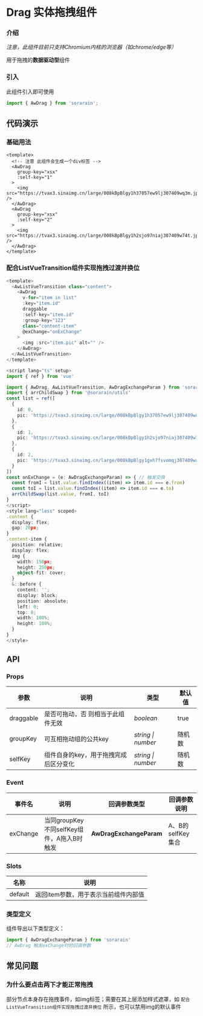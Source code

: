 # Drag 实体拖拽组件

### 介绍

*注意，此组件目前只支持Chromium内核的浏览器（如chrome/edge等）*

用于拖拽的**数据驱动型**组件

### 引入

此组件引入即可使用

```js
import { AwDrag } from 'sorarain';
```



## 代码演示

### 基础用法

```vue
<template>
  <!-- 注意 此组件会生成一个div标签 -->
  <AwDrag
    group-key="xsx"
    :self-key="1"      
  >
    <img src="https://tvax3.sinaimg.cn/large/008kBpBlgy1h37057ew9lj307409wq3m.jpg" />
  </AwDrag>
  <AwDrag
    group-key="xsx"
    :self-key="2"      
  >
    <img src="https://tvax3.sinaimg.cn/large/008kBpBlgy1h2sjo97niaj307409w74t.jpg" />
  </AwDrag>
</template>
```

### 配合ListVueTransition组件实现拖拽过渡并换位

```typescript
<template>
  <AwListVueTransition class="content">
    <AwDrag
      v-for="item in list"
      :key="item.id"
      draggable
      :self-key="item.id"
      :group-key="123"
      class="content-item"
      @exChange="onExChange"
    >
      <img :src="item.pic" alt="" />
    </AwDrag>
  </AwListVueTransition>
</template>

<script lang="ts" setup>
import { ref } from 'vue'

import { AwDrag, AwListVueTransition, AwDragExchangeParam } from 'sorarain'
import { arrChildSwap } from '@sorarain/utils'
const list = ref([
  {
    id: 0,
    pic: 'https://tvax3.sinaimg.cn/large/008kBpBlgy1h37057ew9lj307409wq3m.jpg'
  },
  {
    id: 1,
    pic: 'https://tvax3.sinaimg.cn/large/008kBpBlgy1h2sjo97niaj307409w74t.jpg'
  },
  {
    id: 2,
    pic: 'https://tvax3.sinaimg.cn/large/008kBpBlgy1gxh7fsvomqj307409waat.jpg'
  }
])
const onExChange = (e: AwDragExchangeParam) => { // 触发交换
  const fromI = list.value.findIndex((item) => item.id === e.from)
  const toI = list.value.findIndex((item) => item.id === e.to)
  arrChildSwap(list.value, fromI, toI)
}
</script>
<style lang="less" scoped>
.content {
  display: flex;
  gap: 20px;
}
.content-item {
  position: relative;
  display: flex;
  img {
    width: 150px;
    height: 250px;
    object-fit: cover;
  }
  &::before {
    content: '';
    display: block;
    position: absolute;
    left: 0;
    top: 0;
    width: 100%;
    height: 100%;
  }
}
</style>
```



## API



### Props

| 参数      | 说明                                  | 类型               | 默认值 |
| --------- | ------------------------------------- | ------------------ | ------ |
| draggable | 是否可拖动，否 则相当于此组件无效     | _boolean_          | true   |
| groupKey  | 可互相拖动组的公共key                 | _string \| number_ | 随机数 |
| selfKey   | 组件自身的key，用于拖拽完成后区分变化 | _string \| number_ | 随机数 |

### Event

| 事件名   | 说明                                      | 回调参数类型            | 回调参数说明      |
| -------- | ----------------------------------------- | ----------------------- | ----------------- |
| exChange | 当同groupKey不同selfKey组件，A拖入B时触发 | __AwDragExchangeParam__ | A、B的selfKey集合 |

### Slots

| 名称    | 说明                                 |
| ------- | ------------------------------------ |
| default | 返回item参数，用于表示当前组件内部值 |

### 类型定义

组件导出以下类型定义：

```typescript
import { AwDragExchangeParam } from 'sorarain'
// AwDrag 触发exChange时的回调参数
```



## 常见问题

### 为什么要点击两下才能正常拖拽

部分节点本身存在拖拽事件，如img标签；需要在其上层添加样式遮罩，如 `配合ListVueTransition组件实现拖拽过渡并换位` 所示，也可以禁用img的默认事件


